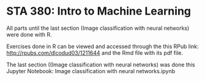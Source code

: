 # STA 380: Intro to Machine Learning

All parts until the last section (Image classification with neural networks) were done with R. 

Exercises done in R can be viewed and accessed through the this RPub link: http://rpubs.com/dlcodud03/1211644 and the Rmd file with its pdf file. 

The last section ((Image classification with neural networks) was done this Jupyter Notebook: Image classification with neural networks.ipynb 
